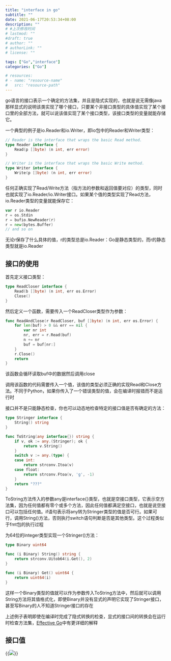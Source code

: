 ```yaml
---
title: "interface in go"
subtitle: ""
date: 2021-06-17T20:53:34+08:00
description: ""
# #上次修改时间
# lastmod: ""
#draft: true
# author: ""
# authorLink: ""
# license: ""

tags: ["Go","interface"]
categories: ["Go"]

# resources:
# - name: "resource-name"
#   src: "resource-path"
---
```

<!-- 此处内容将作为摘要，若为空，则将description变量的内容作为摘要 -->
<!--more-->

go语言的接口表示一个确定的方法集，并且是隐式实现的，也就是说无需像java那样显式的说明该类实现了哪个接口，只要某个非接口类型的具体值实现了某个接口里的全部方法，就可以说该值实现了某个接口类型，该接口类型的变量就能存储它。

一个典型的例子是io.Reader和io.Writer，即io包中的Reader和Writer类型：
```go
// Reader is the interface that wraps the basic Read method.
type Reader interface {
    Read(p []byte) (n int, err error)
}

// Writer is the interface that wraps the basic Write method.
type Writer interface {
    Write(p []byte) (n int, err error)
}
```
任何正确实现了Read/Write方法（指方法的参数和返回值要对应）的类型，同时也就实现了io.Reader/io.Writer接口。如果某个值的类型实现了Read方法，io.Reader类型的变量就能保存它：
```go
var r io.Reader
r = os.Stdin
r = bufio.NewReader(r)
r = new(bytes.Buffer)
// and so on
```

无论r保存了什么具体的值，r的类型总是io.Reader：Go是静态类型的，而r的静态类型就是io.Reader


## 接口的使用

首先定义接口类型：
```go
type ReadCloser interface {
    Read(b []byte) (n int, err os.Error)
    Close()
}
```
然后定义一个函数，需要传入一个ReadCloser类型作为参数：
```go
func ReadAndClose(r ReadCloser, buf []byte) (n int, err os.Error) {
    for len(buf) > 0 && err == nil {
        var nr int
        nr, err = r.Read(buf)
        n += nr
        buf = buf[nr:]
    }
    r.Close()
    return
}
```
该函数会循环读取buf中的数据然后调用close

调用该函数的代码需要传入一个值，该值的类型必须正确的实现Read和Close方法。不同于Python，如果你传入了一个错误类型的值，会在编译时报错而不是运行时

接口并不是只能静态检查，你也可以动态地检查特定的接口值是否有确定的方法：
```go
type Stringer interface {
    String() string
}

func ToString(any interface{}) string {
    if v, ok := any.(Stringer); ok {
        return v.String()
    }
    switch v := any.(type) {
    case int:
        return strconv.Itoa(v)
    case float:
        return strconv.Ftoa(v, 'g', -1)
    }
    return "???"
}
```
ToString方法传入的参数any是interface{}类型，也就是空接口类型，它表示空方法集，因为任何值都有零个或多个方法，因此任何值都满足空接口，也就是说空接口可以包括任何值。if语句表示将any转为Stringer类型的值是否可行。如果可行，调用String()方法，否则执行switch语句判断是否是其他类型。这个过程类似于fmt包的执行过程

为64位的integer类型实现一个Stringer()方法：
```go
type Binary uint64

func (i Binary) String() string {
    return strconv.Uitob64(i.Get(), 2)
}

func (i Binary) Get() uint64 {
    return uint64(i)
}
```
这样一个Binary类型的值就可以作为参数传入ToString方法中，然后就可以调用String方法将其值格式化，即使Binary并没有显式的声明它实现了Stringer接口，甚至写Binary的人不知道Stringer接口的存在

上述例子表明即使在编译时完成了隐式转换的检查，显式的接口间的转换会在运行时检查方法集，[Effective Go](https://golang.org/doc/effective_go#interfaces)中有更详细的解释

## 接口值

{{<image src="/images/image1.png">}}